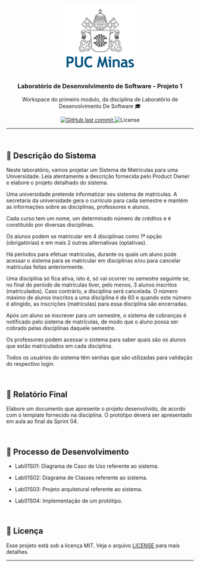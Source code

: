 <h1 align="center">
    <img alt="GoStack" src="assets/images/logoPUC.png" width="200px" />
</h1>

<h3 align="center">
  Laboratório de Desenvolvimento de Software - Projeto 1
</h3>

<p align="center">Workspace do primeiro modulo, da disciplina de Laboratório de Desenvolvimento De Software 🎓</p>

<p align="center">
  <a href="https://github.com/pauloangelodb/LDS-Lab01/main">
    <img alt="GitHub last commit" src="https://img.shields.io/github/last-commit/pauloangelodb/LDS-Lab01">
  </a>

  <img alt="License" src="https://img.shields.io/badge/license-MIT-%2304D361">	
	
</p>

<hr>
<br/>

## 🚀 Descrição do Sistema

<p align="center">

Neste laboratório, vamos projetar um Sistema de Matrículas para uma Universidade. Leia atentamente a descrição fornecida pelo Product Owner e elabore o projeto detalhado do sistema.

Uma universidade pretende informatizar seu sistema de matrículas. A secretaria da universidade gera o currículo para cada semestre e mantém as informações sobre as disciplinas, professores e alunos.

Cada curso tem um nome, um determinado número de créditos e é constituído por diversas disciplinas.

Os alunos podem se matricular em 4 disciplinas como 1ª opção (obrigatórias) e em mais 2 outras alternativas (optativas).

Há períodos para efetuar matrículas, durante os quais um aluno pode acessar o sistema para se matricular em disciplinas e/ou para cancelar matrículas feitas anteriormente.

Uma disciplina só fica ativa, isto é, só vai ocorrer no semestre seguinte se, no final do período de matrículas tiver, pelo menos, 3 alunos inscritos (matriculados). Caso contrário, a disciplina será cancelada. O número máximo de alunos inscritos a uma disciplina é de 60 e quando este número é atingido, as inscrições (matrículas) para essa disciplina são encerradas.

Após um aluno se inscrever para um semestre, o sistema de cobranças é notificado pelo sistema de matrículas, de modo que o aluno possa ser cobrado pelas disciplinas daquele semestre.

Os professores podem acessar o sistema para saber quais são os alunos que estão matriculados em cada disciplina.

Todos os usuários do sistema têm senhas que são utilizadas para validação do respectivo login.


</p>
<br/>
   
## 📃️ Relatório Final 

<p>

Elabore um documento que apresente o projeto desenvolvido, de acordo com o template fornecido na disciplina. O protótipo deverá ser apresentado em aula ao final da Sprint 04.

</p>
<br/>

## 📍️ Processo de Desenvolvimento

<p>

- Lab01S01: Diagrama de Caso de Uso referente ao sistema.

- Lab01S02: Diagrama de Classes referente ao sistema.

- Lab01S03: Projeto arquitetural referente ao sistema.

- Lab01S04: Implementação de um protótipo.


</p>
<br/>

## :memo: Licença

Esse projeto está sob a licença MIT. Veja o arquivo [LICENSE](LICENSE) para mais detalhes.

---